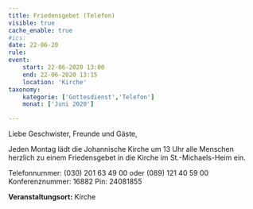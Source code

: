 ```yaml
---
title: Friedensgebet (Telefon)
visible: true
cache_enable: true
#ics: 
date: 22-06-20
rule: 
event:
	start: 22-06-2020 13:00
	end: 22-06-2020 13:15
	location: 'Kirche'
taxonomy:
	kategorie: ['Gottesdienst','Telefon']
	monat: ['Juni 2020']

---
```

Liebe Geschwister, Freunde und Gäste,

Jeden Montag lädt die Johannische Kirche um 13 Uhr alle Menschen herzlich zu einem Friedensgebet in die Kirche im St.-Michaels-Heim ein.

Telefonnummer: (030) 201 63 49 00 oder (089) 121 40 59 00
Konferenznummer: 16882
Pin: 24081855



**Veranstaltungsort:** Kirche

